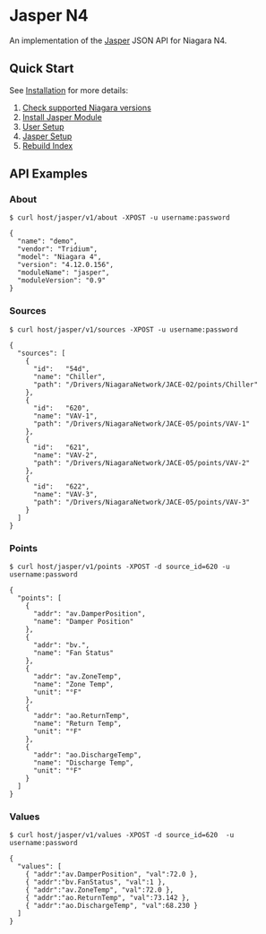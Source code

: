 # Jasper N4

[jasper]: https://github.com/novant-io/jasper

An implementation of the [Jasper][jasper] JSON API for Niagara N4.

## Quick Start

See [Installation](https://github.com/novant-io/jasper-n4/wiki/Installation)
for more details:

  1. [Check supported Niagara versions](https://github.com/novant-io/jasper-n4/wiki/Installation#supported-versions)
  2. [Install Jasper Module](https://github.com/novant-io/jasper-n4/wiki/Installation#install-module)
  3. [User Setup](https://github.com/novant-io/jasper-n4/wiki/Installation#user-setup)
  4. [Jasper Setup](https://github.com/novant-io/jasper-n4/wiki/Installation#jasper-setup)
  5. [Rebuild Index](https://github.com/novant-io/jasper-n4/wiki/Installation#rebuild-index)

## API Examples

### About

    $ curl host/jasper/v1/about -XPOST -u username:password

    {
      "name": "demo",
      "vendor": "Tridium",
      "model": "Niagara 4",
      "version": "4.12.0.156",
      "moduleName": "jasper",
      "moduleVersion": "0.9"
    }

### Sources

    $ curl host/jasper/v1/sources -XPOST -u username:password

    {
      "sources": [
        {
          "id":   "54d",
          "name": "Chiller",
          "path": "/Drivers/NiagaraNetwork/JACE-02/points/Chiller"
        },
        {
          "id":   "620",
          "name": "VAV-1",
          "path": "/Drivers/NiagaraNetwork/JACE-05/points/VAV-1"
        },
        {
          "id":   "621",
          "name": "VAV-2",
          "path": "/Drivers/NiagaraNetwork/JACE-05/points/VAV-2"
        },
        {
          "id":   "622",
          "name": "VAV-3",
          "path": "/Drivers/NiagaraNetwork/JACE-05/points/VAV-3"
        }
      ]
    }

### Points

    $ curl host/jasper/v1/points -XPOST -d source_id=620 -u username:password

    {
      "points": [
        {
          "addr": "av.DamperPosition",
          "name": "Damper Position"
        },
        {
          "addr": "bv.",
          "name": "Fan Status"
        },
        {
          "addr": "av.ZoneTemp",
          "name": "Zone Temp",
          "unit": "°F"
        },
        {
          "addr": "ao.ReturnTemp",
          "name": "Return Temp",
          "unit": "°F"
        },
        {
          "addr": "ao.DischargeTemp",
          "name": "Discharge Temp",
          "unit": "°F"
        }
      ]
    }

### Values

    $ curl host/jasper/v1/values -XPOST -d source_id=620  -u username:password

    {
      "values": [
        { "addr":"av.DamperPosition", "val":72.0 },
        { "addr":"bv.FanStatus", "val":1 },
        { "addr":"av.ZoneTemp", "val":72.0 },
        { "addr":"ao.ReturnTemp", "val":73.142 },
        { "addr":"ao.DischargeTemp", "val":68.230 }
      ]
    }
